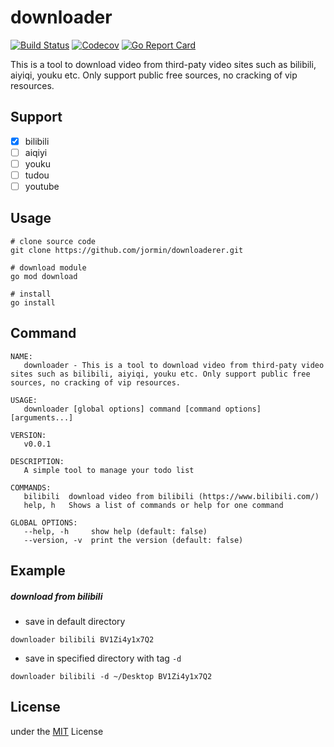 downloader
============

[![Build Status](https://github.com/jormin/downloaderer/workflows/test/badge.svg?branch=master)](https://github.com/jormin/downloaderer/actions?query=workflow%3Atest)
[![Codecov](https://codecov.io/gh/jormin/downloader/branch/master/graph/badge.svg)](https://codecov.io/gh/jormin/downloader)
[![Go Report Card](https://goreportcard.com/badge/github.com/jormin/downloaderer)](https://goreportcard.com/report/github.com/jormin/downloaderer)

This is a tool to download video from third-paty video sites such as bilibili, aiyiqi, youku etc. Only support public free sources, no cracking of vip resources.

Support
-----

- [x] bilibili
- [ ] aiqiyi
- [ ] youku
- [ ] tudou
- [ ] youtube

Usage
-----

```
# clone source code
git clone https://github.com/jormin/downloaderer.git

# download module
go mod download

# install
go install
```

Command
-----

```shell
NAME:
   downloader - This is a tool to download video from third-paty video sites such as bilibili, aiyiqi, youku etc. Only support public free sources, no cracking of vip resources.

USAGE:
   downloader [global options] command [command options] [arguments...]

VERSION:
   v0.0.1

DESCRIPTION:
   A simple tool to manage your todo list

COMMANDS:
   bilibili  download video from bilibili (https://www.bilibili.com/)
   help, h   Shows a list of commands or help for one command

GLOBAL OPTIONS:
   --help, -h     show help (default: false)
   --version, -v  print the version (default: false)
```

Example
-----

##### download from bilibili

- save in default directory

```shell script
downloader bilibili BV1Zi4y1x7Q2
```

- save in specified directory with tag `-d`

```shell
downloader bilibili -d ~/Desktop BV1Zi4y1x7Q2
```

License
-------

under the [MIT](./LICENSE) License